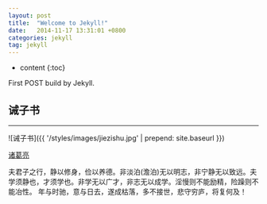 ```yaml
---
layout: post
title:  "Welcome to Jekyll!"
date:   2014-11-17 13:31:01 +0800
categories: jekyll
tag: jekyll
---
```


* content
{:toc}


First POST build by Jekyll.


## 诫子书
------------------------

![诫子书]({{ '/styles/images/jiezishu.jpg' | prepend: site.baseurl  }})


[诸葛亮][1]


夫君子之行，静以修身，俭以养德。非淡泊(澹泊)无以明志，非宁静无以致远。夫学须静也，才须学也。非学无以广才，非志无以成学。淫慢则不能励精，险躁则不能冶性。
年与时驰，意与日去，遂成枯落，多不接世，悲守穷庐，将复何及！


[1]:  https://zh.wikipedia.org/wiki/%E8%AF%B8%E8%91%9B%E4%BA%AE
